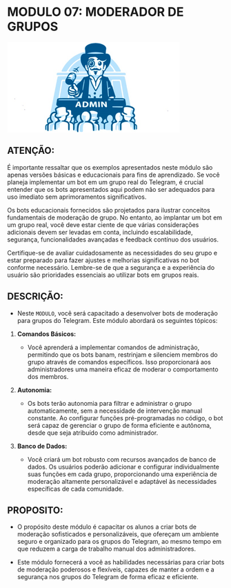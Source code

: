 # MODULO 07: MODERADOR DE GRUPOS

<img src="FOTO.jpg" align="center" width="400"> <br>

## ATENÇÃO:
É importante ressaltar que os exemplos apresentados neste módulo são apenas versões básicas e educacionais para fins de aprendizado. Se você planeja implementar um bot em um grupo real do Telegram, é crucial entender que os bots apresentados aqui podem não ser adequados para uso imediato sem aprimoramentos significativos.

Os bots educacionais fornecidos são projetados para ilustrar conceitos fundamentais de moderação de grupo. No entanto, ao implantar um bot em um grupo real, você deve estar ciente de que várias considerações adicionais devem ser levadas em conta, incluindo escalabilidade, segurança, funcionalidades avançadas e feedback contínuo dos usuários.

Certifique-se de avaliar cuidadosamente as necessidades do seu grupo e estar preparado para fazer ajustes e melhorias significativas no bot conforme necessário. Lembre-se de que a segurança e a experiência do usuário são prioridades essenciais ao utilizar bots em grupos reais.

## DESCRIÇÃO:
- Neste `MODULO`, você será capacitado a desenvolver bots de moderação para grupos do Telegram. Este módulo abordará os seguintes tópicos:

1. **Comandos Básicos:**
   - Você aprenderá a implementar comandos de administração, permitindo que os bots banam, restrinjam e silenciem membros do grupo através de comandos específicos. Isso proporcionará aos administradores uma maneira eficaz de moderar o comportamento dos membros.

2. **Autonomia:**
   - Os bots terão autonomia para filtrar e administrar o grupo automaticamente, sem a necessidade de intervenção manual constante. Ao configurar funções pré-programadas no código, o bot será capaz de gerenciar o grupo de forma eficiente e autônoma, desde que seja atribuído como administrador.

3. **Banco de Dados:**
   - Você criará um bot robusto com recursos avançados de banco de dados. Os usuários poderão adicionar e configurar individualmente suas funções em cada grupo, proporcionando uma experiência de moderação altamente personalizável e adaptável às necessidades específicas de cada comunidade.

## PROPOSITO:
- O propósito deste módulo é capacitar os alunos a criar bots de moderação sofisticados e personalizáveis, que ofereçam um ambiente seguro e organizado para os grupos do Telegram, ao mesmo tempo em que reduzem a carga de trabalho manual dos administradores.

- Este módulo fornecerá a você as habilidades necessárias para criar bots de moderação poderosos e flexíveis, capazes de manter a ordem e a segurança nos grupos do Telegram de forma eficaz e eficiente.

